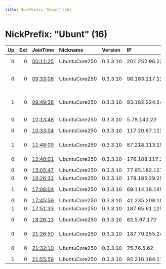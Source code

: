 ```yaml
---
title: NickPrefix "Ubunt" (16)
---
```


# NickPrefix: "Ubunt" (16)

|   Up |   Ext | JoinTime                                                                                            | Nickname      | Version   | IP              | AS                                     | CC   |   ORp |   Dirp | OS    | Contact   |   eFamMembers |
|-----:|------:|:----------------------------------------------------------------------------------------------------|:--------------|:----------|:----------------|:---------------------------------------|:-----|------:|-------:|:------|:----------|--------------:|
|    0 |     0 | [00:11:25](https://metrics.torproject.org/rs.html#details/AFFC1E02FCDC0D62E7DE03E3A1CFBF524FBC15E9) | UbuntuCore250 | 0.3.3.10  | 201.252.96.235  | Telecom Argentina S.A.                 | ar   | 41473 |      0 | Linux | None      |             1 |
|    0 |     0 | [09:33:06](https://metrics.torproject.org/rs.html#details/3980F7BC0E920CB1E8621B9C35791A3135236C38) | UbuntuCore250 | 0.3.3.10  | 98.163.217.125  | Cox Communications Inc.                | us   | 42029 |      0 | Linux | None      |             1 |
|    1 |     0 | [09:49:36](https://metrics.torproject.org/rs.html#details/F198B3D4760356A8A816D50C3ADD44145DAA604C) | UbuntuCore250 | 0.3.3.10  | 93.182.224.241  | Rennes Metropole Telecom Participation | fr   | 43551 |      0 | Linux | None      |             1 |
|    0 |     0 | [10:13:48](https://metrics.torproject.org/rs.html#details/B78D9975CC49EC543E2333A15BEE97894ECF8195) | UbuntuCore250 | 0.3.3.10  | 5.78.141.23     | Pars Online PJS                        | ir   | 33533 |      0 | Linux | None      |             1 |
|    0 |     0 | [10:33:04](https://metrics.torproject.org/rs.html#details/A006BF076E8A7D3B4442A3D8D9048A1F7E1EE68C) | UbuntuCore250 | 0.3.3.10  | 117.20.67.112   | Aussie Broadband                       | au   | 33405 |      0 | Linux | None      |             1 |
|    1 |     0 | [11:48:09](https://metrics.torproject.org/rs.html#details/A067082075E4ED5A7444CD1F30864A5456CB812C) | UbuntuCore250 | 0.3.3.10  | 87.218.113.19   | Orange Espagne SA                      | es   | 33745 |      0 | Linux | None      |             1 |
|    0 |     0 | [12:48:01](https://metrics.torproject.org/rs.html#details/ED77A27500D8642E26753AAF88B99B8D4E719348) | UbuntuCore250 | 0.3.3.10  | 176.188.117.253 | Bouygues Telecom SA                    | fr   | 45697 |      0 | Linux | None      |             1 |
|    0 |     0 | [15:05:47](https://metrics.torproject.org/rs.html#details/C91DCC96B83B307A272632A29B431C2CD71EB70F) | UbuntuCore250 | 0.3.3.10  | 77.85.182.127   | Vivacom                                | bg   | 45985 |      0 | Linux | None      |             1 |
|    0 |     0 | [16:26:33](https://metrics.torproject.org/rs.html#details/CD8EA852BE0CD4ED2954ABA3F270402B2B4A2C9B) | UbuntuCore250 | 0.3.3.10  | 178.185.29.252  | Rostelecom                             | ru   | 44029 |      0 | Linux | None      |             1 |
|    1 |     0 | [17:06:04](https://metrics.torproject.org/rs.html#details/779991B214A02A183D0AA547E0E35EF5E42563ED) | UbuntuCore250 | 0.3.3.10  | 69.114.18.145   | Cablevision Systems Corp.              | us   | 33319 |      0 | Linux | None      |             1 |
|    0 |     0 | [17:45:59](https://metrics.torproject.org/rs.html#details/1C0BD3CFEE29FC9C52DB6C070308D27BCB48AD9D) | UbuntuCore250 | 0.3.3.10  | 41.235.208.184  | TE-AS                                  | eg   | 34575 |      0 | Linux | None      |             1 |
|    1 |     0 | [17:51:33](https://metrics.torproject.org/rs.html#details/5D2210352DF639BA2AF5880B3ECA247E5E08C596) | UbuntuCore250 | 0.3.3.10  | 187.65.61.125   | CLARO S.A.                             | br   | 33049 |      0 | Linux | None      |             1 |
|    0 |     0 | [18:26:13](https://metrics.torproject.org/rs.html#details/D2AEEEA61A848BAD942DC68FEA78308F6DD1906D) | UbuntuCore250 | 0.3.3.10  | 82.5.97.170     | Virgin Media Limited                   | gb   | 33885 |      0 | Linux | None      |             1 |
|    0 |     0 | [21:26:50](https://metrics.torproject.org/rs.html#details/4BBE99ECB7D0F939468904786C2C5E93F42AA67C) | UbuntuCore250 | 0.3.3.10  | 187.79.255.240  | Telemar Norte Leste S.A.               | br   | 42741 |      0 | Linux | None      |             1 |
|    0 |     0 | [21:32:10](https://metrics.torproject.org/rs.html#details/5714EC1ACED42700645A2F9981259D8A8EE44999) | UbuntuCore250 | 0.3.3.10  | 75.76.5.62      | WideOpenWest Finance LLC               | us   | 43427 |      0 | Linux | None      |             1 |
|    1 |     0 | [21:55:59](https://metrics.torproject.org/rs.html#details/331BEB8DB24E8626092DFDD5878F9A6E43B6FD4E) | UbuntuCore250 | 0.3.3.10  | 92.216.184.115  | Vodafone GmbH                          | de   | 34731 |      0 | Linux | None      |             1 |
